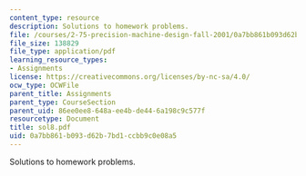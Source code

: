 ```yaml
---
content_type: resource
description: Solutions to homework problems.
file: /courses/2-75-precision-machine-design-fall-2001/0a7bb861b093d62b7bd1ccbb9c0e08a5_sol8.pdf
file_size: 138829
file_type: application/pdf
learning_resource_types:
- Assignments
license: https://creativecommons.org/licenses/by-nc-sa/4.0/
ocw_type: OCWFile
parent_title: Assignments
parent_type: CourseSection
parent_uid: 86ee0ee8-648a-ee4b-de44-6a198c9c577f
resourcetype: Document
title: sol8.pdf
uid: 0a7bb861-b093-d62b-7bd1-ccbb9c0e08a5
---
```

Solutions to homework problems.